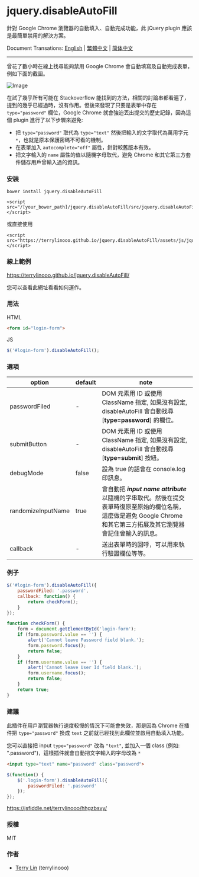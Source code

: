 # jquery.disableAutoFill

針對 Google Chrome 瀏覽器的自動填入、自動完成功能，此 jQuery plugin 應該是最簡單禁用的解決方案。

Document Transations: [English](./README.md) | [繁體中文](./README_zh_TW.md) | [简体中文](./README_zh_CN.md)

----

曾花了數小時在線上找尋能夠禁用 Google Chrome 會自動填寫及自動完成表單，例如下面的截圖。

![Image](https://i.imgur.com/j5Mw1ly.png)

在試了幾乎所有可能在 Stackoverflow 能找到的方法，相關的討論串都看遍了，提到的幾乎已經過時，沒有作用。但後來發現了只要是表單中存在 `type="password"` 欄位，Google Chrome 就會強迫丟出提交的歷史記錄，因為這個 plugin 進行了以下步驟來避免:

- 把 `type="password"` 取代為 `type="text"` 然後把輸入的文字取代為萬用字元 `*`，也就是原本保護密碼不可看的機制。
- 在表單加入 `autocomplete="off"` 屬性，針對較舊版本有效。
- 把文字輸入的 `name` 屬性的值以隨機字母取代，避免 Chrome 和其它第三方套件儲存用戶曾輸入過的資訊。 

### 安裝

```
bower install jquery.disableAutoFill
```
```
<script src="/[your_bower_path]/jquery.disableAutoFill/src/jquery.disableAutoFill.min.js"></script>
```

或直接使用

```
<script src="https://terrylinooo.github.io/jquery.disableAutoFill/assets/js/jquery.disableAutoFill.min.js"></script>
```


### 線上範例

https://terrylinooo.github.io/jquery.disableAutoFill/

您可以查看此網址看看如何運作。

### 用法

HTML
```html
<form id="login-form">
```

JS
```javascript
$('#login-form').disableAutoFill();
```

### 選項

option | default | note 
---- | --- | ---
passwordFiled | - | DOM 元素用 ID 或使用 ClassName 指定, 如果沒有設定, disableAutoFill 會自動找尋 [**type=password**] 的欄位。
submitButton | - | DOM 元素用 ID 或使用 ClassName 指定, 如果沒有設定, disableAutoFill 會自動找尋 [**type=submit**] 按紐。
debugMode | false | 設為 true 的話會在 console.log 印訊息。
randomizeInputName | true | 會自動把 <i><strong>input name attribute</strong></i> 以隨機的字串取代。然後在提交表單時復原至原始的欄位名稱，這麼做是避免 Google Chrome 和其它第三方拓展及其它瀏覽器會記住曾輸入的訊息。
callback | - | 送出表單時的回呼，可以用來執行驗證欄位等等。

### 例子

```javascript
$('#login-form').disableAutoFill({
    passwordFiled: '.password',
    callback: function() {
        return checkForm();
    }
});

function checkForm() {
    form = document.getElementById('login-form');
    if (form.password.value == '') {
        alert('Cannot leave Password field blank.');
        form.password.focus();
        return false;
    }
    if (form.username.value == '') {
        alert('Cannot leave User Id field blank.');
        form.username.focus();
        return false;
    }
    return true;
}
```

### 建議

此插件在用戶瀏覽器執行速度較慢的情況下可能會失效，那是因為 Chrome 在插件把 `type="password"` 換成 `text` 之前就已經找到此欄位並啟用自動填入功能。

您可以直接把 input `type="password"` 改為 `"text"`, 並加入一個 class (例如: ".password")，這樣插件就會自動把文字輸入的字母改為 `*` 

```html
<input type="text" name="password" class="password">
```
```javascript
$(function() {
    $('.login-form').disableAutoFill({
        passwordFiled: '.password'
    });
});
```
https://jsfiddle.net/terrylinooo/hhgzbsvy/

### 授權

MIT

### 作者

* <a href="https://en.dictpedia.org">Terry Lin</a> (terrylinooo)




